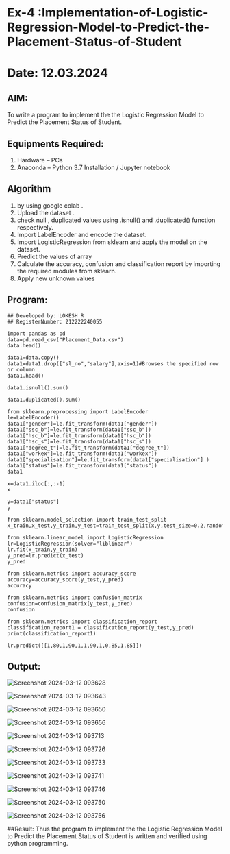 # Ex-4 :Implementation-of-Logistic-Regression-Model-to-Predict-the-Placement-Status-of-Student
# Date: 12.03.2024
## AIM:
To write a program to implement the the Logistic Regression Model to Predict the Placement Status of Student.

## Equipments Required:
1. Hardware – PCs
2. Anaconda – Python 3.7 Installation / Jupyter notebook

## Algorithm
1. by using google colab .
2. Upload the dataset .
3. check null , duplicated values using .isnull() and .duplicated() function respectively.
4. Import LabelEncoder and encode the dataset.
5. Import LogisticRegression from sklearn and apply the model on the dataset.
6. Predict the values of array
7. Calculate the accuracy, confusion and classification report by importing the required modules from sklearn.
8. Apply new unknown values
## Program:
```
## Developed by: LOKESH R
## RegisterNumber: 212222240055

import pandas as pd
data=pd.read_csv("Placement_Data.csv")
data.head()

data1=data.copy()
data1=data1.drop(["sl_no","salary"],axis=1)#Browses the specified row or column
data1.head()

data1.isnull().sum()

data1.duplicated().sum()

from sklearn.preprocessing import LabelEncoder
le=LabelEncoder()
data1["gender"]=le.fit_transform(data1["gender"])
data1["ssc_b"]=le.fit_transform(data1["ssc_b"])
data1["hsc_b"]=le.fit_transform(data1["hsc_b"])
data1["hsc_s"]=le.fit_transform(data1["hsc_s"])
data1["degree_t"]=le.fit_transform(data1["degree_t"])
data1["workex"]=le.fit_transform(data1["workex"])
data1["specialisation"]=le.fit_transform(data1["specialisation"] )     
data1["status"]=le.fit_transform(data1["status"])       
data1 

x=data1.iloc[:,:-1]
x

y=data1["status"]
y

from sklearn.model_selection import train_test_split
x_train,x_test,y_train,y_test=train_test_split(x,y,test_size=0.2,random_state=0)

from sklearn.linear_model import LogisticRegression
lr=LogisticRegression(solver="liblinear")
lr.fit(x_train,y_train)
y_pred=lr.predict(x_test)
y_pred

from sklearn.metrics import accuracy_score
accuracy=accuracy_score(y_test,y_pred)
accuracy

from sklearn.metrics import confusion_matrix
confusion=confusion_matrix(y_test,y_pred)
confusion

from sklearn.metrics import classification_report
classification_report1 = classification_report(y_test,y_pred)
print(classification_report1)

lr.predict([[1,80,1,90,1,1,90,1,0,85,1,85]])
```

## Output:

![Screenshot 2024-03-12 093628](https://github.com/LokeshRajamani/Implementation-of-Logistic-Regression-Model-to-Predict-the-Placement-Status-of-Student/assets/120544804/dc4d32bb-297b-4532-ae9e-8639734cb559)

![Screenshot 2024-03-12 093643](https://github.com/LokeshRajamani/Implementation-of-Logistic-Regression-Model-to-Predict-the-Placement-Status-of-Student/assets/120544804/dbd0d63e-3c83-4d49-abd5-a4baa522a2f8)

![Screenshot 2024-03-12 093650](https://github.com/LokeshRajamani/Implementation-of-Logistic-Regression-Model-to-Predict-the-Placement-Status-of-Student/assets/120544804/a27f2467-28dd-4141-b3bc-b8a463b90ea3)

![Screenshot 2024-03-12 093656](https://github.com/LokeshRajamani/Implementation-of-Logistic-Regression-Model-to-Predict-the-Placement-Status-of-Student/assets/120544804/f80457d9-fc71-44dc-958b-66bc900b8051)

![Screenshot 2024-03-12 093713](https://github.com/LokeshRajamani/Implementation-of-Logistic-Regression-Model-to-Predict-the-Placement-Status-of-Student/assets/120544804/27f37da4-2753-44fe-8b1c-ad3ec00aaff3)

![Screenshot 2024-03-12 093726](https://github.com/LokeshRajamani/Implementation-of-Logistic-Regression-Model-to-Predict-the-Placement-Status-of-Student/assets/120544804/e754158a-eccf-46d6-810e-7cea6d2a42c8)


![Screenshot 2024-03-12 093733](https://github.com/LokeshRajamani/Implementation-of-Logistic-Regression-Model-to-Predict-the-Placement-Status-of-Student/assets/120544804/d69a96d0-eb1f-48ff-8a8c-0746ccbc5103)


![Screenshot 2024-03-12 093741](https://github.com/LokeshRajamani/Implementation-of-Logistic-Regression-Model-to-Predict-the-Placement-Status-of-Student/assets/120544804/cc9ff84b-57eb-4511-ac16-e44486a6c541)

![Screenshot 2024-03-12 093746](https://github.com/LokeshRajamani/Implementation-of-Logistic-Regression-Model-to-Predict-the-Placement-Status-of-Student/assets/120544804/e6874dd7-aab2-491a-aa91-12c58af9f811)

![Screenshot 2024-03-12 093750](https://github.com/LokeshRajamani/Implementation-of-Logistic-Regression-Model-to-Predict-the-Placement-Status-of-Student/assets/120544804/250cbc00-a690-4000-8a6a-e56081d8406c)

![Screenshot 2024-03-12 093756](https://github.com/LokeshRajamani/Implementation-of-Logistic-Regression-Model-to-Predict-the-Placement-Status-of-Student/assets/120544804/c092bdc8-c3d9-41d3-a42f-e4ed30d60960)


##Result:
Thus the program to implement the the Logistic Regression Model to Predict the Placement Status of Student is written and verified using python programming.
